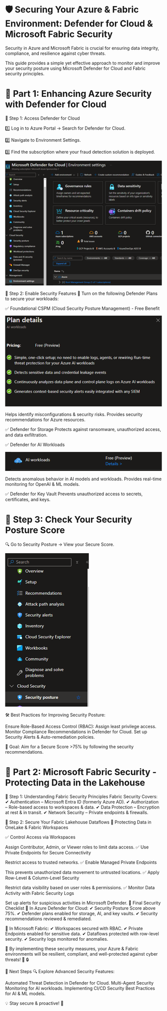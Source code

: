 # 🛡️ Securing Your Azure & Fabric Environment: Defender for Cloud & Microsoft Fabric Security

Security in Azure and Microsoft Fabric is crucial for ensuring data integrity, compliance, and resilience against cyber threats. 

This guide provides a simple yet effective approach to monitor and improve your security posture using Microsoft Defender for Cloud and Fabric security principles.

# 🔹 Part 1: Enhancing Azure Security with Defender for Cloud

🎯 Step 1: Access Defender for Cloud

1️⃣ Log in to Azure Portal → Search for Defender for Cloud.

2️⃣ Navigate to Environment Settings.

3️⃣ Find the subscription where your fraud detection solution is deployed.

![alt text](https://github.com/DavidArayaS/AI-Powered-Insights-Fraud-Detection-Hackathon/blob/d6f39bdd8471a2a2ba4d36e8265e61bbd1cd5894/06-Security%20%26%20Compliance/Reference%20Pictures/%7B28D3690A-F2DB-4C78-86C6-AAF04C277AB3%7D.png)

🎯 Step 2: Enable Security Features
📌 Turn on the following Defender Plans to secure your workloads:

✅ Foundational CSPM (Cloud Security Posture Management) - Free Benefit

![alt text](https://github.com/DavidArayaS/AI-Powered-Insights-Fraud-Detection-Hackathon/blob/d6f39bdd8471a2a2ba4d36e8265e61bbd1cd5894/06-Security%20%26%20Compliance/Reference%20Pictures/%7BE6AFB236-E090-43B8-9717-60849BA8DBD5%7D.png)

Helps identify misconfigurations & security risks.
Provides security recommendations for Azure resources.

✅ Defender for Storage
Protects against ransomware, unauthorized access, and data exfiltration.

✅ Defender for AI Workloads

![alt text](https://github.com/DavidArayaS/AI-Powered-Insights-Fraud-Detection-Hackathon/blob/d6f39bdd8471a2a2ba4d36e8265e61bbd1cd5894/06-Security%20%26%20Compliance/Reference%20Pictures/%7BCC55D47A-465C-4FAC-B3B9-6158621BCFEF%7D.png)

Detects anomalous behavior in AI models and workloads.
Provides real-time monitoring for OpenAI & ML models.

✅ Defender for Key Vault
Prevents unauthorized access to secrets, certificates, and keys.

# 🎯 Step 3: Check Your Security Posture Score

🔍 Go to Security Posture → View your Secure Score.

![alt text](https://github.com/DavidArayaS/AI-Powered-Insights-Fraud-Detection-Hackathon/blob/d6f39bdd8471a2a2ba4d36e8265e61bbd1cd5894/06-Security%20%26%20Compliance/Reference%20Pictures/%7B35C5EF33-A203-460C-B4BC-77BA8C3A3B37%7D.png)

🛠️ Best Practices for Improving Security Posture:

Ensure Role-Based Access Control (RBAC): Assign least privilege access.
Monitor Compliance Recommendations in Defender for Cloud.
Set up Security Alerts & Auto-remediation policies.

🎯 Goal: Aim for a Secure Score >75% by following the security recommendations.

# 🔹 Part 2: Microsoft Fabric Security - Protecting Data in the Lakehouse

🎯 Step 1: Understanding Fabric Security Principles
Fabric Security Covers:
✔ Authentication – Microsoft Entra ID (formerly Azure AD).
✔ Authorization – Role-based access to workspaces & data.
✔ Data Protection – Encryption at rest & in transit.
✔ Network Security – Private endpoints & firewalls.

🎯 Step 2: Secure Your Fabric Lakehouse Dataflows
📌 Protecting Data in OneLake & Fabric Workspaces

✅ Control Access via Workspaces

Assign Contributor, Admin, or Viewer roles to limit data access.
✅ Use Private Endpoints for Secure Connectivity

Restrict access to trusted networks.
✅ Enable Managed Private Endpoints

This prevents unauthorized data movement to untrusted locations.
✅ Apply Row-Level & Column-Level Security

Restrict data visibility based on user roles & permissions.
✅ Monitor Data Activity with Fabric Security Logs

Set up alerts for suspicious activities in Microsoft Defender.
🏁 Final Security Checklist
🔹 In Azure Defender for Cloud:
✔ Security Posture Score above 75%.
✔ Defender plans enabled for storage, AI, and key vaults.
✔ Security recommendations reviewed & remediated.

🔹 In Microsoft Fabric:
✔ Workspaces secured with RBAC.
✔ Private Endpoints enabled for sensitive data.
✔ Dataflows protected with row-level security.
✔ Security logs monitored for anomalies.

🚀 By implementing these security measures, your Azure & Fabric environments will be resilient, compliant, and well-protected against cyber threats! 🎯 🔒

🔹 Next Steps
🔍 Explore Advanced Security Features:

Automated Threat Detection in Defender for Cloud.
Multi-Agent Security Monitoring for AI workloads.
Implementing CI/CD Security Best Practices for AI & ML models.

💡 Stay secure & proactive! 🚀